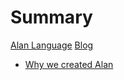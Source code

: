 # Summary

 [Alan Language](./homepage.md)
 [Blog](./blog.md)
  - [Why we created Alan](./why_alan.md)